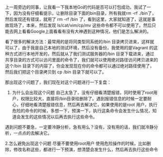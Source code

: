 上一周旁边的同事，让我看一下我本地Go的代码是否可以打包成功，我试了一下，因为没有仔细看提示，让删除目录下面的bin目录，所有我就rm -rf ./bin了，然后发现还有错误，就用了 rm -rf /bin 了，看到这里，大家就知道了，这就是事故现场了，本来，然后发现 ls/cat/vim/cp/mv 这些命令都不可以使用了。然后只能去网上看看Google上面看看有没有大神遇到这种情况，他们是怎么解决的。

看了很多的解决方法：最常用的是将同类型同系统的/bin 目录拷贝进来，这样就可以了，由于我是自己本地的测试环境，然后没有备份，我使用的是Vagrant 的这种方式进行本地开发的，然后就从了我们测试服务器的/bin  目录下载进来，通过共享目录的方式可以访问里面的命令了，我们就可以使用绝对路径访问拷贝进来的这个/bin 目录下的内容了，你会发现现在你的命令都可以通过绝对路径使用了，然后我们把这个目录拷贝到 cp /bin 目录下就可以了。

那出现这个问题了，我们现在对这个问题进行一下复盘：

1. 为什么会出现这个问题
自己太急了，没有仔细看清楚报错，同时使用了root用户，权限比较大，直接将/bin目录给删除了。遇到报错信息的时候一定要耐心，仔细地看清楚报错信息，然后再去解决它，如果使用的是root 用户，执行危险的命令的时候，多想一下，预演一下，执行这条命令会发生什么情况，知道会发生的这些情况以后再去执行这些命令。

遇到问题不要急，一定要冷静分析，急有用么？没有，没有用的话，我们就冷静分析，一点点的去解决它。

2.怎么避免出现这个问题
    尽量不要使用root用户
    使用危险操作的时候，比如删除，修改名称这些，都进行一下预演，想清楚会发生什么，然后再去执行这些命令
